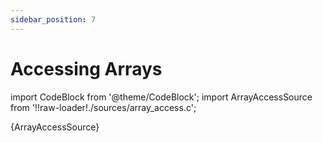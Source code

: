 ```yaml
---
sidebar_position: 7
---
```


# Accessing Arrays

import CodeBlock from '@theme/CodeBlock';
import ArrayAccessSource from '!!raw-loader!./sources/array_access.c';

<CodeBlock language="c">{ArrayAccessSource}</CodeBlock>
